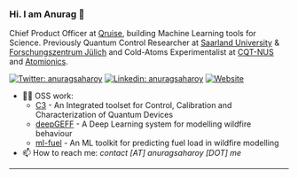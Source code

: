 ### Hi. I am Anurag 👋

Chief Product Officer at [Qruise](https://www.qruise.eu), building Machine Learning tools for Science. Previously Quantum Control Researcher at [Saarland University](https://www.uni-saarland.de/en/home.html) & [Forschungszentrum Jülich](https://www.fz-juelich.de/en/pgi/pgi-12) and Cold-Atoms Experimentalist at [CQT-NUS](https://www.quantumlah.org/research/group/kai) and [Atomionics](https://www.atomionics.com/).

[![Twitter: anuragsaharoy](https://img.shields.io/twitter/follow/anuragsaharoy?style=social)](https://twitter.com/anuragsaharoy)
[![Linkedin: anuragsaharoy](https://img.shields.io/badge/-anuragsaharoy-blue?style=flat-square&logo=Linkedin&logoColor=white&link=https://www.linkedin.com/in/anuragsaharoy/)](https://www.linkedin.com/in/anuragsaharoy/)
[![Website](https://img.shields.io/badge/Website-www.anuragsaharoy.me-informational?style=flat-square)](https://www.anuragsaharoy.me)


- 👨‍💻 OSS work:
  - [C3](https://www.github.com/q-optimize/c3) - An Integrated toolset for Control, Calibration and Characterization of Quantum Devices
  - [deepGEFF](https://github.com/esowc/wildfire-forecasting) - A Deep Learning system for modelling wildfire behaviour
  - [ml-fuel](http://github.com/wikilimo/ml-fuel) - An ML toolkit for predicting fuel load in wildfire modelling
- 📫 How to reach me: *contact [AT] anuragsaharoy [DOT] me*

---
